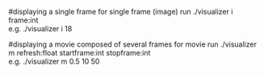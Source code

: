 #displaying a single frame
for single frame (image) run ./visualizer i frame:int  
e.g. ./visualizer i 18

#displaying a movie composed of several frames
for movie run ./visualizer m refresh:float startframe:int stopframe:int  
e.g. ./visualizer m 0.5 10 50
